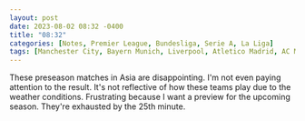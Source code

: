 ```yaml
---
layout: post
date: 2023-08-02 08:32 -0400
title: "08:32"
categories: [Notes, Premier League, Bundesliga, Serie A, La Liga]
tags: [Manchester City, Bayern Munich, Liverpool, Atletico Madrid, AC Milan]
---
```


These preseason matches in Asia are disappointing. I'm not even paying attention to the result. It's not reflective of how these teams play due to the weather conditions. Frustrating because I want a preview for the upcoming season. They're exhausted by the 25th minute.


